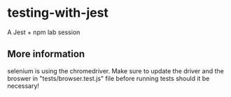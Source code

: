 # testing-with-jest
A Jest + npm lab session

## More information
selenium is using the chromedriver.
Make sure to update the driver and the broswer in "tests/browser.test.js" file before running tests should it be necessary! 

